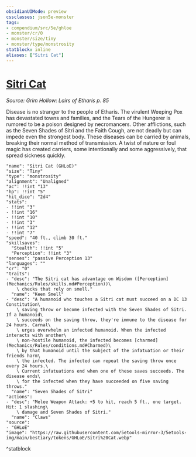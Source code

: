 ```yaml
---
obsidianUIMode: preview
cssclasses: json5e-monster
tags:
- compendium/src/5e/ghloe
- monster/cr/0
- monster/size/tiny
- monster/type/monstrosity
statblock: inline
aliases: ["Sitri Cat"]
---
```

# [Sitri Cat](Mechanics\bestiary\monstrosity/sitri-cat-ghloe.md)
*Source: Grim Hollow: Lairs of Etharis p. 85*  

Disease is no stranger to the people of Etharis. The virulent Weeping Pox has devastated towns and families, and the Tears of the Hungerer is rumored to be a poison designed by necromancers. Other afflictions, such as the Seven Shades of Sitri and the Faith Cough, are not deadly but can impede even the strongest body. These diseases can be carried by animals, breaking their normal method of transmission. A twist of nature or foul magic has created carriers, some intentionally and some aggressively, that spread sickness quickly.

```statblock
"name": "Sitri Cat (GHLoE)"
"size": "Tiny"
"type": "monstrosity"
"alignment": "Unaligned"
"ac": !!int "13"
"hp": !!int "5"
"hit_dice": "2d4"
"stats":
- !!int "3"
- !!int "16"
- !!int "10"
- !!int "3"
- !!int "12"
- !!int "7"
"speed": "40 ft., climb 30 ft."
"skillsaves":
  "Stealth": !!int "5"
  "Perception": !!int "3"
"senses": "passive Perception 13"
"languages": ""
"cr": "0"
"traits":
- "desc": "The Sitri cat has advantage on Wisdom ([Perception](Mechanics/Rules/skills.md#Perception))\
    \ checks that rely on smell."
  "name": "Keen Smell"
- "desc": "A humanoid who touches a Sitri cat must succeed on a DC 13 Constitution\
    \ saving throw or become infected with the Seven Shades of Sitri. If a humanoid\
    \ succeeds on the saving throw, they're immune to the disease for 24 hours. Carnal\
    \ urges overwhelm an infected humanoid. When the infected interacts with another\
    \ non-hostile humanoid, the infected becomes [charmed](Mechanics/Rules/conditions.md#Charmed)\
    \ by that humanoid until the subject of the infatuation or their friends harm\
    \ the infected. The infected can repeat the saving throw once every 24 hours.\
    \ Current infatuations end when one of these saves succeeds. The disease ends\
    \ for the infected when they have succeeded on five saving throws."
  "name": "Seven Shades of Sitri"
"actions":
- "desc": "Melee Weapon Attack: +5 to hit, reach 5 ft., one target. Hit: 1 slashing\
    \ damage and Seven Shades of Sitri."
  "name": "Claws"
"source":
- "GHLoE"
"image": "https://raw.githubusercontent.com/5etools-mirror-3/5etools-img/main/bestiary/tokens/GHLoE/Sitri%20Cat.webp"
```
^statblock